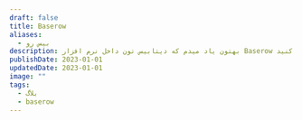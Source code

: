 ```yaml
---
draft: false
title: Baserow
aliases:
  - بیس رو
description: بهتون یاد میدم که دیتابیس تون داخل نرم افزار Baserow رو ایجاد کنید و ازش تو درست کردن سیستم ها استفاده کنید.
publishDate: 2023-01-01
updatedDate: 2023-01-01
image: ""
tags:
  - بلاگ
  - baserow
---
```




